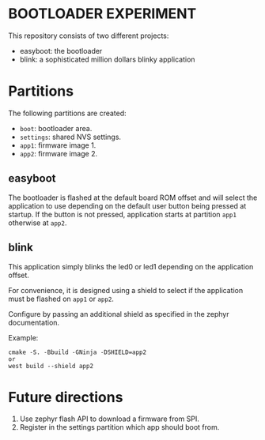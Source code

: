 BOOTLOADER EXPERIMENT
=====================

This repository consists of two different projects:

- easyboot: the bootloader
- blink: a sophisticated million dollars blinky application

Partitions
==========

The following partitions are created:

- `boot`: bootloader area.
- `settings`: shared NVS settings.
- `app1`: firmware image 1.
- `app2`: firmware image 2.

easyboot
--------

The bootloader is flashed at the default board ROM offset and will select the
application to use depending on the default user button being pressed at
startup. If the button is not pressed, application starts at partition `app1`
otherwise at `app2`.

blink
-----

This application simply blinks the led0 or led1 depending on the application
offset.

For convenience, it is designed using a shield to select if the application
must be flashed on `app1` or `app2`.

Configure by passing an additional shield as specified in the zephyr documentation.

Example:

    cmake -S. -Bbuild -GNinja -DSHIELD=app2
    or
    west build --shield app2

Future directions
=================

1. Use zephyr flash API to download a firmware from SPI.
2. Register in the settings partition which app should boot from.
